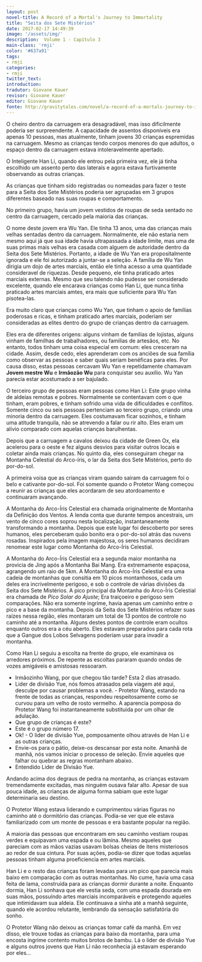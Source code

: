 ```yaml
---
layout: post
novel-title: A Record of a Mortal's Journey to Immortality
title: "Seita dos Sete Mistérios"
date: 2017-02-17 14:49:39
image: '/assets/img/'
description:  Volume 1 - Capítulo 3
main-class: 'rmji'
color: '#637a91'
tags:
- rmji
categories:
- rmji
twitter_text:
introduction:
tradutor: Giovane Kauer
revisor: Giovane Kauer
editor: Giovane Kauer
fonte: http://gravitytales.com/novel/a-record-of-a-mortals-journey-to-immortality/rmji-chapter-3
---
```

O cheiro dentro da carruagem era desagradável, mas isso dificilmente poderia ser surpreendente. A capacidade de assentos disponíveis era apenas 10 pessoas, mas atualmente, tinham jovens 30 crianças espremidas na carruagem. Mesmo as crianças tendo corpos menores do que adultos, o espaço dentro da carruagem estava intoleravelmente apertado.

O Inteligente Han Li, quando ele entrou pela primeira vez, ele já tinha escolhido um assento perto das laterais e agora estava furtivamente observando as outras crianças.

As crianças que tinham sido registradas ou nomeadas para fazer o teste para a Seita dos Sete Mistérios poderia ser agrupadas em 3 grupos diferentes baseado nas suas roupas e comportamento.

No primeiro grupo, havia um jovem vestidos de roupas de seda sentado no centro da carruagem, cercado pela maioria das crianças.

O nome deste jovem era Wu Yan. Ele tinha 13 anos, uma das crianças mais velhas sentadas dentro da carruagem. Normalmente, ele não estaria nem mesmo aqui já que sua idade havia ultrapassada a idade limite, mas uma de suas primas mais velhas era casada com alguem de  autoridade dentro da Seita dos Sete Mistérios. Portanto, a idade de Wu Yan era propositalmente ignorada e ele foi autorizado a juntar-se a seleção. A família de Wu Yan dirigia um dojo de artes marciais, então ele tinha acesso a uma quantidade consideravel de riquezas. Desde pequeno, ele tinha praticado artes marciais externas. Mesmo que seu talendo não pudesse ser considerado excelente, quando ele encarava crianças como Han Li, que nunca tinha praticado artes marciais amtes, era mais que suficiente para Wu Yan pisotea-las.

Era muito claro que crianças como Wu Yan, que tinham o apoio de famílias poderosas e ricas, e tinham praticado artes marciais, poderiam ser consideradas as elites dentro do grupo de crianças dentro da carruagem.

Eles era de diferentes origens: alguns vinham de familias de lojistas, alguns vinham de familhas de trabalhadores, ou familias de artesãos, etc. No entanto, todos tinham uma coisa especial em comum: eles cresceram na cidade. Assim, desde cedo, eles aprenderam com os anciões de sua família como observar as pessoas e saber quais seriam benéficas para eles. Por causa disso, estas pessoas cercavam Wu Yan e repetidamente chamavam **Jovem mestre Wu** e **Irmãozão Wu** para conquistar seu auxílio. Wu Yan parecia estar acostumado a ser bajulado.

O terceiro grupo de pessoas eram pessoas como Han Li: Este grupo vinha de aldeias remotas e pobres. Normalmente se contentavam com o que tinham, eram pobres, e tinham sofrido uma vida de dificuldades e conflitos. Somente cinco ou seis pessoas pertenciam ao terceiro grupo, criando uma minoria dentro da carruagem. Eles costumavam ficar sozinhos, e tinham uma atitude tranquila, não se atrevendo a falar ou rir alto. Eles eram um alivio comparado com aquelas crianças barulhentas.

Depois que a carruagem a cavalos deixou da cidade de Green Ox, ela acelerou para o oeste e fez alguns desvios para visitar outros locais e coletar ainda mais crianças. No quinto dia, eles conseguiram chegar na Montanha Celestial do Arco-íris, o lar da Seita dos Sete Mistérios, perto do por-do-sol.

A primeira voisa que as crianças viram quando sairam da carruagem foi o belo e cativante por-do-sol. Foi somente quando o Protetor Wang começou a reunir as crianças que eles acordaram de seu atordoamento e continuaram avançando.

A Montanha do Arco-Íris Celestial era chamada originalmente de Montanha da Definição dos Ventos. A lenda conta que durante tempos ancestrais, um vento de cinco cores soprou nesta localização, instantaneamente transformando a montanha. Depois que este lugar foi descoberto por seres humanos, eles perceberam quão bonito era o por-do-sol atrás das nuvens rosadas. Inspirados pela imagem majestosa, os seres humanos decidiram renomear este lugar como Montanha do Arco-Íris Celestial.

A Montanha do Arco-Íris Celestial era a segunda maior montanha na provicia de Jing após a Montanha Bai Mang. Era extremamente espaçosa, agrangendo um raio de 5km. A Montanha do Arco-Íris Celestial era uma cadeia de montanhas que consitia em 10 picos montanhosos, cada um deles era incrivelmente perigoso, e sob o controle de várias divisões da Seita dos Sete Mistérios. A pico principal da Montanha do Arco-Íris Celestial era chamada de *Pico Solar do Ajuste*; Era traiçoeiro e perigoso sem comparações. Não era somente ingrime, havia apenas um caminho entre o pico e a base da montanha. Depois da Seita dos Sete Mistérios refazer suas raízes nessa região, eles montaram um total de 13 pontos de controle no caminho até a montanha. Alguns destes pontos de controle eram ocultos enquanto outros era a céu aberto. Eles estavam preparados para cada rota que a Gangue dos Lobos Selvagens poderiam usar para invadir a montanha.

Como Han Li seguiu a escolta na frente do grupo, ele examinava os arredores próximos. De repente as escoltas pararam quando ondas de vozes amigáveis e amistosas ressoaram.

- Irmãozinho Wang, por que chegou tão tarde? Esta 2 dias atrasado.
- Lider de divisão Yue, nós fomos atrasados pela viagem até aqui, desculpe por causar problemas a você. - Protetor Wang, estando na frente de todas as crianças, respondeu respeitosamente como se curvou para um velho de rosto vermelho. A aparencia pomposa do Protetor Wang foi instantaneamente substituida por um olhar de adulação.
- Que grupo de crianças é este?
- Este é o grupo número 17.
- Ok! - O lider de divisão Yue, pomposamente olhou através de Han Li e as outras crianças.
- Envie-os para o pátio, deixe-os descansar por esta noite. Amanhã de manhã, nós vamos iniciar o processo de seleção. Envie aqueles que falhar ou quebrar as regras montanham abaixo.
- Entendido Lider de Divisão Yue.

Andando acima dos degraus de pedra na montanha, as crianças estavam tremendamente excitadas, mas ninguém ousava falar alto. Apesar de sua pouca idade, as crianças de alguma forma sabiam que este lugar determinaria seu destino.

O Protetor Wang estava liderando e cumprimentou várias figuras no caminho até o dormitório das crianças. Podia-se ver que ele estava familiarizado com um monte de pessoas e era bastante popular na região.

A maioria das pessoas que encontraram em seu caminho vestiam roupas verdes e equipavam uma espada e ou lâmina. Mesmo aqueles que pareciam com as mãos vazias usavam bolsas cheias de itens misteriosos ao redor de sua cintura. Por suas ações, podia-se dizer que todas aquelas pessoas tinham alguma proeficiencia  em artes marciais.

Han Li e o resto das crianças foram levadas para um pico que parecia mais baixo em comparação com as outras montanhas. No cume, havia uma casa feita de lama, construida para as crianças dormir durante a noite. Enquanto dormia, Han Li sonhava que ele vestia seda, com uma espada dourada em suas mãos, possuíndo artes marciais incomparáveis e protegendo aqueles que intimidavam sua aldeia. Ele continuava a sinha até a manhã seguinte, quando ele acordou relutante, lembrando da sensação satisfatória do sonho.

O Protetor Wang não deixou as crianças tomar café da manhá. Em vez disso, ele trouxe todas as crianças para baixo da montanha, para uma encosta íngrime contento muitos brotos de bambu. Lá o lider de divisão Yue e alguns outros jovens que Han Li não reconhecia já estavam esperando por eles...